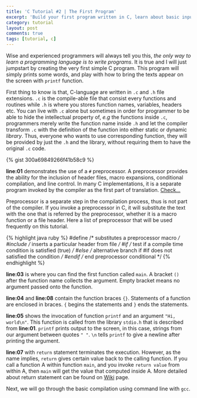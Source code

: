 ```yaml
---
title: 'C Tutorial #2 | The First Program'
excerpt: 'Build your first program written in C, learn about basic input output and how to include library'
category: tutorial
layout: post
comments: true
tags: [tutorial, c]
---
```


Wise and experienced programmers will always tell you this, *the only way to learn a programming language is to write programs*. It is true and I will just jumpstart by creating the very first simple C program. This program will simply prints some words, and play with how to bring the texts appear on the screen with `printf` function.

First thing to know is that, C-language are written in `.c` and `.h` file extensions. `.c` is the compile-able file that consist every functions and routines while `.h` is where you stores function names, variables, headers etc. You can live with `.c` alone but sometimes in order for programmer to be able to hide the intellectual property of, *e.g* the functions inside `.c`, programmers  merely write the function name inside `.h` and let the compiler transform `.c` with the definition of the function into either static or dynamic *library*. Thus, everyone who wants to use corresponding function, they will be provided by just the `.h` and the library, without requiring them to have the original `.c` code.

{% gist 300a69849266f41b58c9 %}

**line:01** demonstrates the use of a `#` preprocessor. A preprocessor provides the ability for the inclusion of header files, macro expansions, conditional compilation, and line control. In many C implementations, it is a separate program invoked by the compiler as the first part of translation. [Check...][1]

Preprocessor is a separate step in the compilation process, thus is not part of the compiler. If you invoke a preprocessor in C, it will substitute the text with the one that is referred by the preprocessor, whether it is a macro function or a file header. Here a list of preprocessor that will be used frequently on this tutorial.

{% highlight java ruby %}
#define 	/* substitutes a preprocessor macro */
#include 	/* inserts a particular header from file */
#if 		/* test if a compile time condition is satisfied (true) */
#else 		/* alternative branch if #if does not satisfied the condition */
#endif 		/* end preprocessor conditional */
{% endhighlight %}

**line:03** is where you can find the first function called `main`. A bracket `()` after the function name collects the argument. Empty bracket means no argument passed onto the function.

**line:04** and **line:08** contain the function braces `{}`. Statements of a function are enclosed in braces. `{` begins the statements and `}` ends the statements.

**line:05** shows the invocation of function `printf` and an argument `"Hi, world\n"`. This function is called from the library `stdio.h` that is described from **line:01**. `printf` prints output to the screen, in this case, strings from our argument between quotes `" "`. `\n` tells `printf` to give a newline after printing the argument.

**line:07** with `return` statement terminates the execution. However, as the name implies, `return` gives certain value back to the calling function. If you call a function A within function `main`, and you invoke `return value` from within A, then `main` will get the value that computed inside A. More detailed about return statement can be found on [Wiki][2] page.

Next, we will go through the basic compilation using command line with `gcc`.

[1]: https://en.wikipedia.org/wiki/C_preprocessor
[2]: https://en.wikipedia.org/wiki/Return_statement